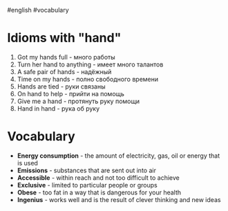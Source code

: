 #english #vocabulary 
# Idioms with "hand"
1. Got my hands full - много работы
2. Turn her hand to anything - имеет много талантов
3. A safe pair of hands - надёжный
4. Time on my hands - полно свободного времени
5. Hands are tied - руки связаны
6. On hand to help - прийти на помощь
7. Give me a hand - протянуть руку помощи
8. Hand in hand - рука об руку
# Vocabulary
- **Energy consumption** - the amount of electricity, gas, oil or energy that is used
- **Emissions** - substances that are sent out into air
- **Accessible** - within reach and not too difficult to achieve
- **Exclusive** - limited to particular people or groups
- **Obese** - too fat in a way that is dangerous for your health
- **Ingenius** - works well and is the result of clever thinking and new ideas